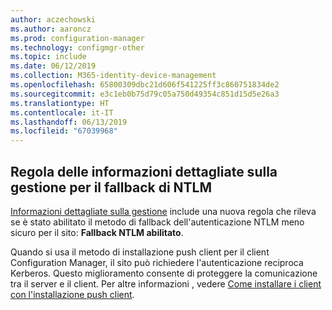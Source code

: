 ```yaml
---
author: aczechowski
ms.author: aaroncz
ms.prod: configuration-manager
ms.technology: configmgr-other
ms.topic: include
ms.date: 06/12/2019
ms.collection: M365-identity-device-management
ms.openlocfilehash: 65800309dbc21d606f541225ff3c860751834de2
ms.sourcegitcommit: e3c1eb0b75d79c05a750d49354c851d15d5e26a3
ms.translationtype: HT
ms.contentlocale: it-IT
ms.lasthandoff: 06/13/2019
ms.locfileid: "67039968"
---
```

## <a name="bkmk_ntlm"></a> Regola delle informazioni dettagliate sulla gestione per il fallback di NTLM

<!--4572953-->

[Informazioni dettagliate sulla gestione](/sccm/core/servers/manage/management-insights) include una nuova regola che rileva se è stato abilitato il metodo di fallback dell'autenticazione NTLM meno sicuro per il sito: **Fallback NTLM abilitato**.

Quando si usa il metodo di installazione push client per il client Configuration Manager, il sito può richiedere l'autenticazione reciproca Kerberos. Questo miglioramento consente di proteggere la comunicazione tra il server e il client. Per altre informazioni , vedere [Come installare i client con l'installazione push client](/sccm/core/clients/deploy/deploy-clients-to-windows-computers#BKMK_ClientPush).
